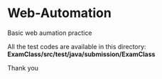 # Web-Automation
Basic web aumation practice

All the test codes are available in this directory: <strong>ExamClass/src/test/java/submission/ExamClass</strong>

Thank you

